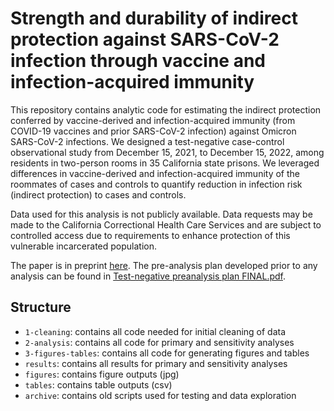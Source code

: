 # Strength and durability of indirect protection against SARS-CoV-2 infection through vaccine and infection-acquired immunity

This repository contains analytic code for estimating the indirect protection conferred by vaccine-derived and infection-acquired immunity (from COVID-19 vaccines and prior SARS-CoV-2 infection) against Omicron SARS-CoV-2 infections. We designed a test-negative case-control observational study from December 15, 2021, to December 15, 2022, among residents in two-person rooms in 35 California state prisons. We leveraged differences in vaccine-derived and infection-acquired immunity of the roommates of cases and controls to quantify reduction in infection risk (indirect protection) to cases and controls. 

Data used for this analysis is not publicly available. Data requests may be made to the California Correctional Health Care Services and are subject to controlled access due to requirements to enhance protection of this vulnerable incarcerated population. 

The paper is in preprint [here](https://doi.org/10.1101/2024.07.23.24310889). The pre-analysis plan developed prior to any analysis can be found in [Test-negative preanalysis plan FINAL.pdf](https://github.com/sophttan/covid-indirects/blob/main/Test-negative%20preanalysis%20plan%20FINAL.pdf). 

## Structure
- `1-cleaning`: contains all code needed for initial cleaning of data 
- `2-analysis`: contains all code for primary and sensitivity analyses
- `3-figures-tables`: contains all code for generating figures and tables
- `results`: contains all results for primary and sensitivity analyses
- `figures`: contains figure outputs (jpg)
- `tables`: contains table outputs (csv) 
- `archive`: contains old scripts used for testing and data exploration



